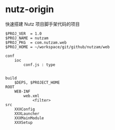 nutz-origin
===========

快速搭建 Nutz 项目脚手架代码的项目

    $PROJ_VER  = 1.0
    $PROJ_NAME = nutzam
    $PROJ_PKG  = com.nutzam.web
    $PROJ_HOME = ~/workspace/git/github/nutzam/web

    conf
        ioc
            conf.js : type

            
    build
        $DEPS, $PROJECT_HOME
    ROOT
        WEB-INF
            web.xml
                <filter>
    src
        XXXConfig
        XXXLauncher
        XXXMainModule
        XXXSetup

